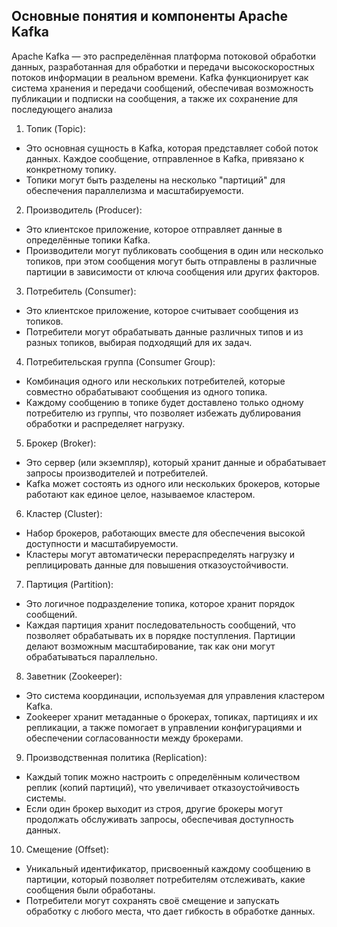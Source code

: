 ## Основные понятия и компоненты Apache Kafka

Apache Kafka — это распределённая платформа потоковой обработки данных, разработанная для обработки и передачи высокоскоростных потоков информации в реальном времени.
Kafka функционирует как система хранения и передачи сообщений, обеспечивая возможность публикации и подписки на сообщения, а также их сохранение для последующего анализа

1. Топик (Topic):
- Это основная сущность в Kafka, которая представляет собой поток данных. Каждое сообщение, отправленное в Kafka, привязано к конкретному топику.
- Топики могут быть разделены на несколько "партиций" для обеспечения параллелизма и масштабируемости.

2. Производитель (Producer):
- Это клиентское приложение, которое отправляет данные в определённые топики Kafka.
- Производители могут публиковать сообщения в один или несколько топиков, при этом сообщения могут быть отправлены в различные партиции в зависимости от ключа сообщения или других факторов.

3. Потребитель (Consumer):
- Это клиентское приложение, которое считывает сообщения из топиков.
- Потребители могут обрабатывать данные различных типов и из разных топиков, выбирая подходящий для их задач.

4. Потребительская группа (Consumer Group):
- Комбинация одного или нескольких потребителей, которые совместно обрабатывают сообщения из одного топика.
- Каждому сообщению в топике будет доставлено только одному потребителю из группы, что позволяет избежать дублирования обработки и распределяет нагрузку.

5. Брокер (Broker):
- Это сервер (или экземпляр), который хранит данные и обрабатывает запросы производителей и потребителей.
- Kafka может состоять из одного или нескольких брокеров, которые работают как единое целое, называемое кластером.

6. Кластер (Cluster):
- Набор брокеров, работающих вместе для обеспечения высокой доступности и масштабируемости.
- Кластеры могут автоматически перераспределять нагрузку и реплицировать данные для повышения отказоустойчивости.

7. Партиция (Partition):
- Это логичное подразделение топика, которое хранит порядок сообщений.
- Каждая партиция хранит последовательность сообщений, что позволяет обрабатывать их в порядке поступления. Партиции делают возможным масштабирование, так как они могут обрабатываться параллельно.

8. Заветник (Zookeeper):
- Это система координации, используемая для управления кластером Kafka.
- Zookeeper хранит метаданные о брокерах, топиках, партициях и их репликации, а также помогает в управлении конфигурациями и обеспечении согласованности между брокерами.

9. Производственная политика (Replication):
- Каждый топик можно настроить с определённым количеством реплик (копий партиций), что увеличивает отказоустойчивость системы.
- Если один брокер выходит из строя, другие брокеры могут продолжать обслуживать запросы, обеспечивая доступность данных.

10. Смещение (Offset):
- Уникальный идентификатор, присвоенный каждому сообщению в партиции, который позволяет потребителям отслеживать, какие сообщения были обработаны.
- Потребители могут сохранять своё смещение и запускать обработку с любого места, что дает гибкость в обработке данных.
